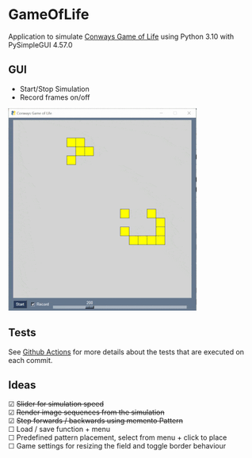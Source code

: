 # GameOfLife

Application to simulate [Conways Game of Life](https://en.wikipedia.org/wiki/Conway%27s_Game_of_Life) using Python 3.10 with PySimpleGUI 4.57.0


## GUI
* Start/Stop Simulation
* Record frames on/off

![](documentation/capture.gif)

## Tests

See [Github Actions](https://github.com/to5ta/GameOfLife/actions/workflows/main.yml) for more details about the tests that are executed on each commit.

## Ideas

&#x2611; ~~Slider for simulation speed~~  
&#x2611; ~~Render image sequences from the simulation~~  
&#x2611; ~~Step forwards / backwards using memento Pattern~~  
&#x2610; Load / save function + menu  
&#x2610; Predefined pattern placement, select from menu + click to place  
&#x2610; Game settings for resizing the field and toggle border behaviour  